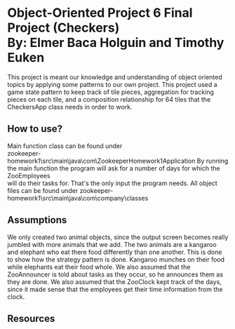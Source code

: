 Object-Oriented Project 6 Final Project (Checkers)  
By: Elmer Baca Holguin and Timothy Euken
=======================
This project is meant our knowledge and understanding of object oriented topics by applying some patterns to our own project.
This project used a game state pattern to keep track of tile pieces, aggregation for tracking pieces on each tile, and a composition
relationship for 64 tiles that the CheckersApp class needs in order to work.

How to use?
------------------
Main function class can be found under  
zookeeper-homework1\src\main\java\com\ZookeeperHomework1Application
By running the main function the program will ask for a number of days for which the ZooEmployees  
will do their tasks for. That's the only input the program needs. 
All object files can be found under zookeeper-homework1\src\main\java\com\company\classes

Assumptions
------------------
We only created two animal objects, since the output screen becomes really jumbled with more animals that we add. The two animals are a kangaroo and elephant who eat there food differently than one another. This is done to show how the strategy pattern is done. Kangaroo munches on their food while elephants eat their food whole. We also assumed that the ZooAnnouncer is told about tasks as they occur, so he announces them as they are done. We also assumed that the ZooClock kept track of the days, since it made sense that the employees get their time information from the clock.

Resources
------------------
